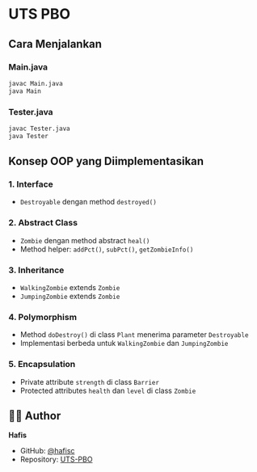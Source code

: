 # UTS PBO 

## Cara Menjalankan

### Main.java
```bash
javac Main.java
java Main
```

### Tester.java
```bash
javac Tester.java
java Tester
```

## Konsep OOP yang Diimplementasikan

### 1. **Interface**
- `Destroyable` dengan method `destroyed()`

### 2. **Abstract Class**
- `Zombie` dengan method abstract `heal()`
- Method helper: `addPct()`, `subPct()`, `getZombieInfo()`

### 3. **Inheritance**
- `WalkingZombie` extends `Zombie`
- `JumpingZombie` extends `Zombie`

### 4. **Polymorphism**
- Method `doDestroy()` di class `Plant` menerima parameter `Destroyable`
- Implementasi berbeda untuk `WalkingZombie` dan `JumpingZombie`

### 5. **Encapsulation**
- Private attribute `strength` di class `Barrier`
- Protected attributes `health` dan `level` di class `Zombie`


## 👨‍💻 Author
**Hafis**
- GitHub: [@hafisc](https://github.com/hafisc)
- Repository: [UTS-PBO](https://github.com/hafisc/UTS-PBO)

